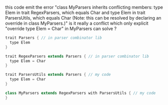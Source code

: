this code emit the error "class MyParsers inherits conflicting members:   type Elem in trait RegexParsers, which equals Char  and   type Elem in trait ParsersUtils, which equals Char (Note: this can be resolved by declaring an override in class MyParsers.)"
is it really a conflict which only explicit "override type Elem = Char" in MyParsers can solve ?

```java
trait Parsers { // in parser combinator lib
  type Elem
}

trait RegexParsers extends Parsers { // in parser combinator lib
  type Elem = Char
}

trait ParsersUtils extends Parsers { // my code
  type Elem = Char
}

class MyParsers extends RegexParsers with ParsersUtils { // my code
}
```

